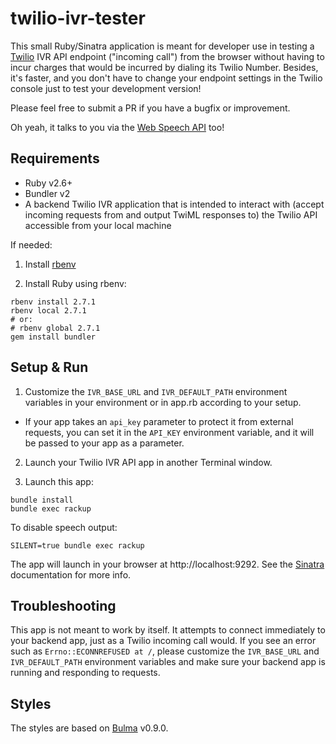 # twilio-ivr-tester

This small Ruby/Sinatra application is meant for developer use in testing a [Twilio](https://twilio.com) IVR API endpoint ("incoming call") from the browser without having to incur charges that would be incurred by dialing its Twilio Number. Besides, it's faster, and you don't have to change your endpoint settings in the Twilio console just to test your development version!

Please feel free to submit a PR if you have a bugfix or improvement.

Oh yeah, it talks to you via the [Web Speech API](https://developer.mozilla.org/en-US/docs/Web/API/Web_Speech_API) too!

## Requirements

- Ruby v2.6+
- Bundler v2
- A backend Twilio IVR application that is intended to interact with (accept incoming requests from and output TwiML responses to) the Twilio API accessible from your local machine

If needed:

1. Install [rbenv](https://github.com/rbenv/rbenv)

2. Install Ruby using rbenv:

```
rbenv install 2.7.1
rbenv local 2.7.1
# or:
# rbenv global 2.7.1
gem install bundler
```

## Setup & Run

1. Customize the `IVR_BASE_URL` and `IVR_DEFAULT_PATH` environment variables in your environment or in app.rb according to your setup.

- If your app takes an `api_key` parameter to protect it from external requests, you can set it in the `API_KEY` environment variable, and it will be passed to your app as a parameter.

2. Launch your Twilio IVR API app in another Terminal window.

3. Launch this app:

```
bundle install
bundle exec rackup
```

To disable speech output:

```
SILENT=true bundle exec rackup
```

The app will launch in your browser at http://localhost:9292. See the [Sinatra](https://github.com/sinatra/sinatra) documentation for more info.

## Troubleshooting

This app is not meant to work by itself. It attempts to connect immediately to your backend app, just as a Twilio incoming call would. If you see an error such as `Errno::ECONNREFUSED at /`, please customize the `IVR_BASE_URL` and `IVR_DEFAULT_PATH` environment variables and make sure your backend app is running and responding to requests.

## Styles

The styles are based on [Bulma](https://bulma.io) v0.9.0.
